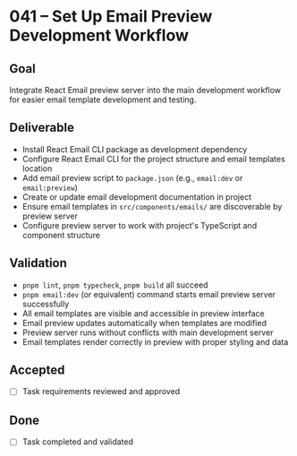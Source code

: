 # 041 – Set Up Email Preview Development Workflow

## Goal

Integrate React Email preview server into the main development workflow for easier email template development and testing.

## Deliverable

- Install React Email CLI package as development dependency
- Configure React Email CLI for the project structure and email templates location
- Add email preview script to `package.json` (e.g., `email:dev` or `email:preview`)
- Create or update email development documentation in project
- Ensure email templates in `src/components/emails/` are discoverable by preview server
- Configure preview server to work with project's TypeScript and component structure

## Validation

- `pnpm lint`, `pnpm typecheck`, `pnpm build` all succeed
- `pnpm email:dev` (or equivalent) command starts email preview server successfully
- All email templates are visible and accessible in preview interface
- Email preview updates automatically when templates are modified
- Preview server runs without conflicts with main development server
- Email templates render correctly in preview with proper styling and data

## Accepted

- [ ] Task requirements reviewed and approved

## Done

- [ ] Task completed and validated
